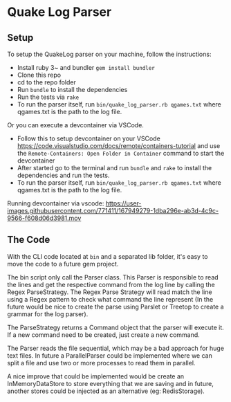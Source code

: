 # Quake Log Parser

## Setup

To setup the QuakeLog parser on your machine, follow the instructions:

* Install ruby 3~ and bundler `gem install bundler`
* Clone this repo
* cd to the repo folder
* Run `bundle` to install the dependencies
* Run the tests via `rake`
* To run the parser itself, run `bin/quake_log_parser.rb qgames.txt` where qgames.txt is the path to the log file.

Or you can execute a devcontainer via VSCode.

* Follow this to setup devcontainer on your VSCode https://code.visualstudio.com/docs/remote/containers-tutorial and use the `Remote-Containers: Open Folder in Container` command to start the devcontainer
* After started go to the terminal and run `bundle` and `rake` to install the dependencies and run the tests.
* To run the parser itself, run `bin/quake_log_parser.rb qgames.txt` where qgames.txt is the path to the log file.


Running devcontainer via vscode:
https://user-images.githubusercontent.com/771411/167949279-1dba296e-ab3d-4c9c-9566-f608d06d3981.mov



## The Code
With the CLI code located at `bin` and a separated lib folder, it's easy to move the code to a future gem project.

The bin script only call the Parser class. This Parser is responsible to read the lines and get the respective command from the log line by calling the Regex ParseStrategy. The Regex Parse Strategy will read match the line using a Regex pattern to check what command the line represent (In the future would be nice to create the parse using Parslet or Treetop to create a grammar for the log parser).

The ParseStrategy returns a Command object that the parser will execute it. If a new command need to be created, just create a new command.

The Parser reads the file sequential, which may be a bad approach for huge text files. In future a ParallelParser could be implemented where we can split a file and use two or more processes to read them in parallel.

A nice improve that could be implemented would be create an InMemoryDataStore to store everything that we are saving and in future, another stores could be injected as an alternative (eg: RedisStorage).
